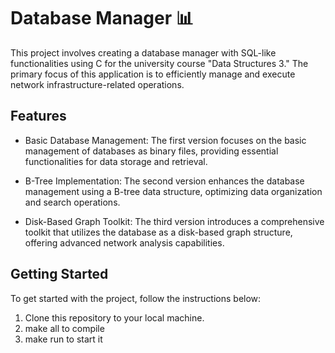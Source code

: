 # Database Manager 📊


This project involves creating a database manager with SQL-like functionalities using C for the university course "Data Structures 3." The primary focus of this application is to efficiently manage and execute network infrastructure-related operations.

## Features

- Basic Database Management: The first version focuses on the basic management of databases as binary files, providing essential functionalities for data storage and retrieval.

- B-Tree Implementation: The second version enhances the database management using a B-tree data structure, optimizing data organization and search operations.

- Disk-Based Graph Toolkit: The third version introduces a comprehensive toolkit that utilizes the database as a disk-based graph structure, offering advanced network analysis capabilities.

## Getting Started

To get started with the project, follow the instructions below:

1. Clone this repository to your local machine.
2. make all to compile
3. make run to start it


